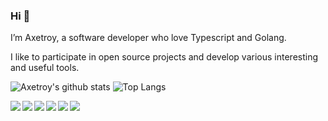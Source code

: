 ### Hi 👋

I’m Axetroy, a software developer who love Typescript and Golang.

I like to participate in open source projects and develop various interesting and useful tools.

![Axetroy's github stats](https://github-readme-stats-seven-gilt.vercel.app/api?username=axetroy&show_icons=true)
![Top Langs](https://github-readme-stats-seven-gilt.vercel.app//api/top-langs/?username=axetroy&layout=compact)


<a href="https://github.com/axetroy/gmock">
  <img align="left" src="https://github-readme-stats-seven-gilt.vercel.app/api/pin/?username=axetroy&repo=gmock"/>
</a>

<a href="https://github.com/axetroy/s4">
  <img align="left" src="https://github-readme-stats-seven-gilt.vercel.app/api/pin/?username=axetroy&repo=s4"/>
</a>

<a href="https://github.com/axetroy/hooker">
  <img align="left" src="https://github-readme-stats-seven-gilt.vercel.app/api/pin/?username=axetroy&repo=hooker"/>
</a>

<a href="https://github.com/axetroy/anti-redirect">
  <img align="left" src="https://github-readme-stats-seven-gilt.vercel.app/api/pin/?username=axetroy&repo=anti-redirect"/>
</a>

<a href="https://github.com/axetroy/crawler">
  <img align="left" src="https://github-readme-stats-seven-gilt.vercel.app/api/pin/?username=axetroy&repo=crawler"/>
</a>

<a href="https://github.com/axetroy/vscode-gpm">
  <img align="left" src="https://github-readme-stats-seven-gilt.vercel.app/api/pin/?username=axetroy&repo=vscode-gpm"/>
</a>
